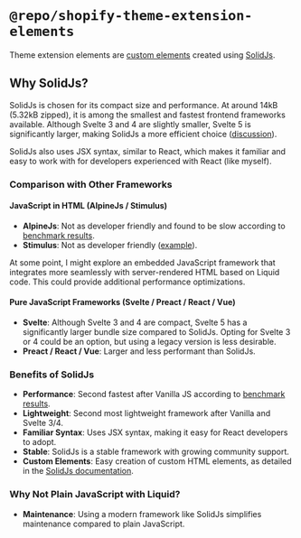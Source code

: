 # `@repo/shopify-theme-extension-elements`

Theme extension elements are [custom elements](https://developer.mozilla.org/en-US/docs/Web/API/Web_components/Using_custom_elements) created using [SolidJs](https://www.solidjs.com/).

## Why SolidJs?

SolidJs is chosen for its compact size and performance. At around 14kB (5.32kB zipped), it is among the smallest and fastest frontend frameworks available. Although Svelte 3 and 4 are slightly smaller, Svelte 5 is significantly larger, making SolidJs a more efficient choice ([discussion](https://github.com/sveltejs/svelte/issues/8826#issuecomment-2242175130)).

SolidJs also uses JSX syntax, similar to React, which makes it familiar and easy to work with for developers experienced with React (like myself).

### Comparison with Other Frameworks

#### **JavaScript in HTML (AlpineJs / Stimulus)**

- **AlpineJs**: Not as developer friendly and found to be slow according to [benchmark results](https://krausest.github.io/js-framework-benchmark/2023/table_chrome_115.0.5790.98.html).
- **Stimulus**: Not as developer friendly ([example](https://gist.github.com/panoply/241c1fbabd210d110b5290f046ab5f49)).

At some point, I might explore an embedded JavaScript framework that integrates more seamlessly with server-rendered HTML based on Liquid code. This could provide additional performance optimizations.

#### **Pure JavaScript Frameworks (Svelte / Preact / React / Vue)**

- **Svelte**: Although Svelte 3 and 4 are compact, Svelte 5 has a significantly larger bundle size compared to SolidJs. Opting for Svelte 3 or 4 could be an option, but using a legacy version is less desirable.
- **Preact / React / Vue**: Larger and less performant than SolidJs.

### Benefits of SolidJs

- **Performance**: Second fastest after Vanilla JS according to [benchmark results](https://krausest.github.io/js-framework-benchmark/2023/table_chrome_115.0.5790.98.html).
- **Lightweight**: Second most lightweight framework after Vanilla and Svelte 3/4.
- **Familiar Syntax**: Uses JSX syntax, making it easy for React developers to adopt.
- **Stable**: SolidJs is a stable framework with growing community support.
- **Custom Elements**: Easy creation of custom HTML elements, as detailed in the [SolidJs documentation](https://github.com/solidjs/solid/blob/main/packages/solid-element/README.md#custom-elements).

### Why Not Plain JavaScript with Liquid?

- **Maintenance**: Using a modern framework like SolidJs simplifies maintenance compared to plain JavaScript.
